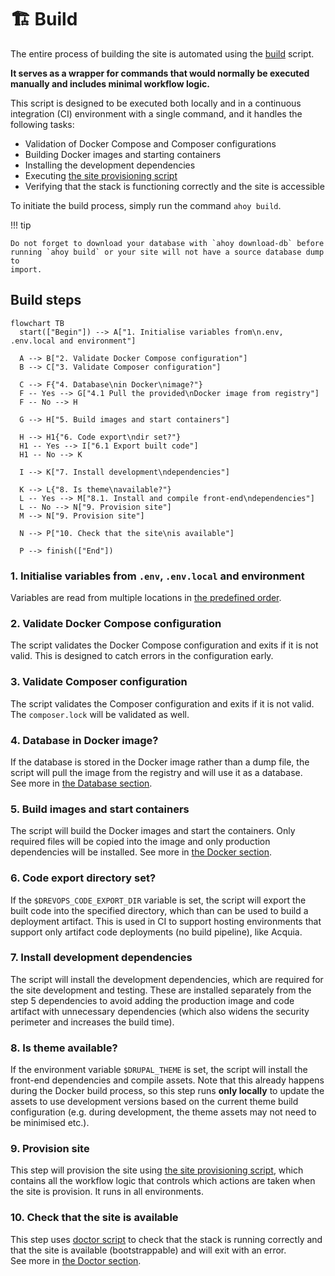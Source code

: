 # 🏗️ Build

The entire process of building the site is automated using the [build](../../../../scripts/drevops/build.sh)
script.

**It serves as a wrapper for commands that would normally be
executed manually and includes minimal workflow logic.**

This script is designed to be executed both locally and in a continuous
integration (CI) environment with a single command, and it handles the following
tasks:

- Validation of Docker Compose and Composer configurations
- Building Docker images and starting containers
- Installing the development dependencies
- Executing [the site provisioning script](../../../../scripts/drevops/provision.sh)
- Verifying that the stack is functioning correctly and the site is
  accessible

To initiate the build process, simply run the command `ahoy build`.

!!! tip

    Do not forget to download your database with `ahoy download-db` before
    running `ahoy build` or your site will not have a source database dump to
    import.

## Build steps

```mermaid
flowchart TB
  start(["Begin"]) --> A["1. Initialise variables from\n.env, .env.local and environment"]

  A --> B["2. Validate Docker Compose configuration"]
  B --> C["3. Validate Composer configuration"]

  C --> F{"4. Database\nin Docker\nimage?"}
  F -- Yes --> G["4.1 Pull the provided\nDocker image from registry"]
  F -- No --> H

  G --> H["5. Build images and start containers"]

  H --> H1{"6. Code export\ndir set?"}
  H1 -- Yes --> I["6.1 Export built code"]
  H1 -- No --> K

  I --> K["7. Install development\ndependencies"]

  K --> L{"8. Is theme\navailable?"}
  L -- Yes --> M["8.1. Install and compile front-end\ndependencies"]
  L -- No --> N["9. Provision site"]
  M --> N["9. Provision site"]

  N --> P["10. Check that the site\nis available"]

  P --> finish(["End"])
```

### 1. Initialise variables from `.env`, `.env.local` and environment

Variables are read from multiple locations in [the predefined order](/tools/variables/#Override-order-bottom-values-win).

### 2. Validate Docker Compose configuration

The script validates the Docker Compose configuration and exits if it is not
valid. This is designed to catch errors in the configuration early.

### 3. Validate Composer configuration

The script validates the Composer configuration and exits if it is not valid.
The `composer.lock` will be validated as well.

### 4. Database in Docker image?

If the database is stored in the Docker image rather than a dump file, the
script will pull the image from the registry and will use it as a database.<br />
See more in [the Database section](/tools/database/#Database-in-Docker-image).

### 5. Build images and start containers

The script will build the Docker images and start the containers.
Only required files will be copied into the image and only production
dependencies will be installed. See more in [the Docker section](/tools/docker/overview).

### 6. Code export directory set?

If the `$DREVOPS_CODE_EXPORT_DIR` variable is set, the script will export the
built code into the specified directory, which than can be used to build a
deployment artifact. This is used in CI to support hosting environments
that support only artifact code deployments (no build pipeline), like Acquia.

### 7. Install development dependencies

The script will install the development dependencies, which are required for
the site development and testing. These are installed separately from the
step 5 dependencies to avoid adding the production image and code artifact
with unnecessary dependencies (which also widens the security perimeter and
increases the build time).

### 8. Is theme available?

If the environment variable `$DRUPAL_THEME` is set, the script will
install the front-end dependencies and compile assets. Note that this already
happens during the Docker build process, so this step runs **only locally**
to update the assets to use development versions based on the current theme
build configuration (e.g. during development, the theme assets may not need
to be minimised etc.).

### 9. Provision site

This step will provision the site using [the site provisioning script](../../../../scripts/drevops/provision.sh),
which contains all the workflow logic that controls which actions are taken
when the site is provision. It runs in all environments.

### 10. Check that the site is available

This step uses [doctor script](../../../../scripts/drevops/doctor.sh) to
check that the stack is running correctly and that the site is available
(bootstrappable) and will exit with an error.<br />
See more in [the Doctor section](/tools/doctor).
